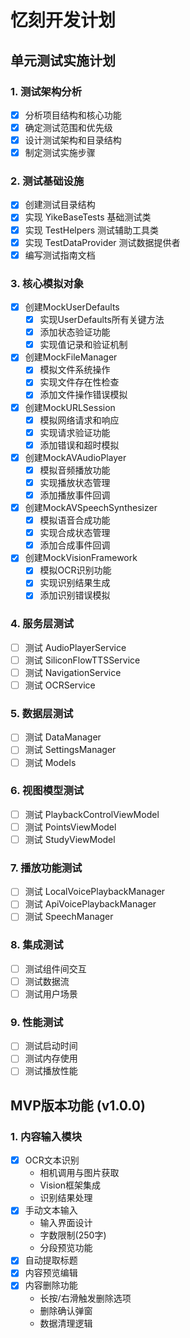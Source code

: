 # 忆刻开发计划

## 单元测试实施计划

### 1. 测试架构分析
- [x] 分析项目结构和核心功能
- [x] 确定测试范围和优先级
- [x] 设计测试架构和目录结构
- [x] 制定测试实施步骤

### 2. 测试基础设施
- [x] 创建测试目录结构
- [x] 实现 YikeBaseTests 基础测试类
- [x] 实现 TestHelpers 测试辅助工具类
- [x] 实现 TestDataProvider 测试数据提供者
- [x] 编写测试指南文档

### 3. 核心模拟对象
- [x] 创建MockUserDefaults
  - [x] 实现UserDefaults所有关键方法
  - [x] 添加状态验证功能
  - [x] 实现值记录和验证机制
- [x] 创建MockFileManager
  - [x] 模拟文件系统操作
  - [x] 实现文件存在性检查
  - [x] 添加文件操作错误模拟
- [x] 创建MockURLSession
  - [x] 模拟网络请求和响应
  - [x] 实现请求验证功能
  - [x] 添加错误和超时模拟
- [x] 创建MockAVAudioPlayer
  - [x] 模拟音频播放功能
  - [x] 实现播放状态管理
  - [x] 添加播放事件回调
- [x] 创建MockAVSpeechSynthesizer
  - [x] 模拟语音合成功能
  - [x] 实现合成状态管理
  - [x] 添加合成事件回调
- [x] 创建MockVisionFramework
  - [x] 模拟OCR识别功能
  - [x] 实现识别结果生成
  - [x] 添加识别错误模拟

### 4. 服务层测试
- [ ] 测试 AudioPlayerService
- [ ] 测试 SiliconFlowTTSService
- [ ] 测试 NavigationService
- [ ] 测试 OCRService

### 5. 数据层测试
- [ ] 测试 DataManager
- [ ] 测试 SettingsManager
- [ ] 测试 Models

### 6. 视图模型测试
- [ ] 测试 PlaybackControlViewModel
- [ ] 测试 PointsViewModel
- [ ] 测试 StudyViewModel

### 7. 播放功能测试
- [ ] 测试 LocalVoicePlaybackManager
- [ ] 测试 ApiVoicePlaybackManager
- [ ] 测试 SpeechManager

### 8. 集成测试
- [ ] 测试组件间交互
- [ ] 测试数据流
- [ ] 测试用户场景

### 9. 性能测试
- [ ] 测试启动时间
- [ ] 测试内存使用
- [ ] 测试播放性能

## MVP版本功能 (v1.0.0)

### 1. 内容输入模块
- [x] OCR文本识别
  - 相机调用与图片获取
  - Vision框架集成
  - 识别结果处理
- [x] 手动文本输入
  - 输入界面设计
  - 字数限制(250字)
  - 分段预览功能
- [x] 自动提取标题
- [x] 内容预览编辑
- [x] 内容删除功能
  - 长按/右滑触发删除选项
  - 删除确认弹窗
  - 数据清理逻辑 